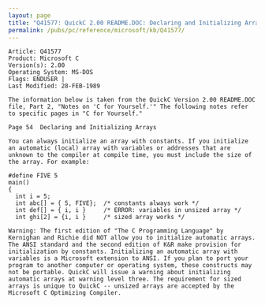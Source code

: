 ```yaml
---
layout: page
title: "Q41577: QuickC 2.00 README.DOC: Declaring and Initializing Arrays"
permalink: /pubs/pc/reference/microsoft/kb/Q41577/
---
```


	Article: Q41577
	Product: Microsoft C
	Version(s): 2.00
	Operating System: MS-DOS
	Flags: ENDUSER |
	Last Modified: 28-FEB-1989
	
	The information below is taken from the QuickC Version 2.00 README.DOC
	file, Part 2, "Notes on 'C for Yourself.'" The following notes refer
	to specific pages in "C for Yourself."
	
	Page 54  Declaring and Initializing Arrays
	
	You can always initialize an array with constants. If you initialize
	an automatic (local) array with variables or addresses that are
	unknown to the compiler at compile time, you must include the size of
	the array. For example:
	
	#define FIVE 5
	main()
	{
	  int i = 5;
	  int abc[] = { 5, FIVE};  /* constants always work */
	  int def[] = { i, i }     /* ERROR: variables in unsized array */
	  int ghi[2] = {i, i }     /* sized array works */
	
	Warning: The first edition of "The C Programming Language" by
	Kernighan and Richie did NOT allow you to initialize automatic arrays.
	The ANSI standard and the second edition of K&R make provision for
	initialization by constants. Initializing an automatic array with
	variables is a Microsoft extension to ANSI. If you plan to port your
	program to another computer or operating system, these constructs may
	not be portable. QuickC will issue a warning about initializing
	automatic arrays at warning level three. The requirement for sized
	arrays is unique to QuickC -- unsized arrays are accepted by the
	Microsoft C Optimizing Compiler.
